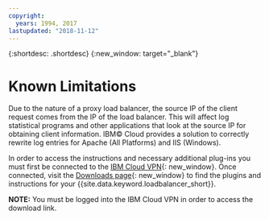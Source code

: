 ```yaml
---
copyright:
  years: 1994, 2017
lastupdated: "2018-11-12"
---
```


{:shortdesc: .shortdesc}
{:new_window: target="_blank"}

# Known Limitations

Due to the nature of a proxy load balancer, the source IP of the client request comes from the IP of the load balancer. This will affect log statistical programs and other applications that look at the source IP for obtaining client information. IBM© Cloud provides a solution to correctly rewrite log entries for Apache (All Platforms) and IIS (Windows).

In order to access the instructions and necessary additional plug-ins you must first be connected to the [IBM Cloud VPN](/docs/infrastructure/iaas-vpn/getting-started.html){: new_window}. Once connected, visit the [Downloads page](http://downloads.softlayer.local/loadbalancer/){: new_window} to find the plugins and instructions for your {{site.data.keyword.loadbalancer_short}}.

**NOTE:** You must be logged into the IBM Cloud VPN in order to access the download link.